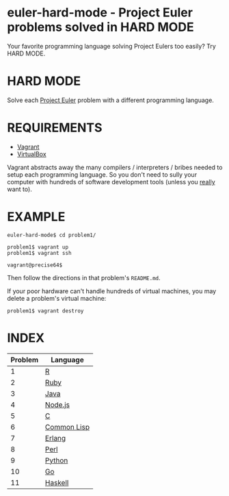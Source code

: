 # euler-hard-mode - Project Euler problems solved in HARD MODE

Your favorite programming language solving Project Eulers too easily? Try HARD MODE.

# HARD MODE

Solve each [Project Euler](https://projecteuler.net/) problem with a different programming language.

# REQUIREMENTS

* [Vagrant](http://www.vagrantup.com/)
* [VirtualBox](https://www.virtualbox.org/)

Vagrant abstracts away the many compilers / interpreters / bribes needed to setup each programming language. So you don't need to sully your computer with hundreds of software development tools (unless you [really](https://github.com/mcandre/mcandre-ubuntu) want to).

# EXAMPLE

    euler-hard-mode$ cd problem1/

    problem1$ vagrant up
    problem1$ vagrant ssh

    vagrant@precise64$

Then follow the directions in that problem's `README.md`.

If your poor hardware can't handle hundreds of virtual machines, you may delete a problem's virtual machine:

    problem1$ vagrant destroy

# INDEX

| Problem | Language                                        |
| ------- | ----------------------------------------------- |
| 1       | [R](http://www.r-project.org/)                  |
| 2       | [Ruby](https://www.ruby-lang.org/)              |
| 3       | [Java](http://www.oracle.com/technetwork/java/) |
| 4       | [Node.js](http://nodejs.org/)                   |
| 5       | [C](http://clang.llvm.org/)                     |
| 6       | [Common Lisp](http://common-lisp.net/)          |
| 7       | [Erlang](http://www.erlang.org/)                |
| 8       | [Perl](http://www.perl.org/)                    |
| 9       | [Python](http://python.org/)                    |
| 10      | [Go](http://golang.org/)                        |
| 11      | [Haskell](http://www.haskell.org/)              |

